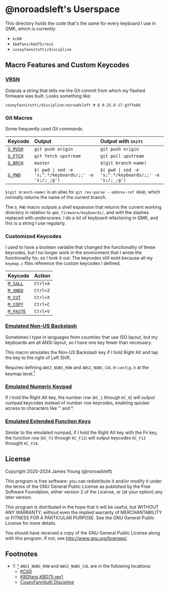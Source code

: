 # @noroadsleft's Userspace

This directory holds the code that's the same for every keyboard I use in QMK, which is currently:

- `kc60`
- `kbdfans/kbd75/rev1`
- `coseyfannitutti/discipline`


## Macro Features and Custom Keycodes

### [VRSN](./noroadsleft.c#L41-L45)

Outputs a string that tells me the Git commit from which my flashed firmware was built. Looks something like:

    coseyfannitutti/discipline:noroadsleft # @ 0.25.9-17-g3ffe8d

### Git Macros

Some frequently used Git commands.

| Keycode                             | Output                                                | Output with <kbd>Shift</kbd>                          |
| :---------------------------------- | :---------------------------------------------------- | :---------------------------------------------------- |
| [`G_PUSH`](./noroadsleft.c#L46-L50) | `git push origin `                                    | `git push origin `                                    |
| [`G_FTCH`](./noroadsleft.c#L51-L60) | `git fetch upstream `                                 | `git pull upstream `                                  |
| [`G_BRCH`](./noroadsleft.c#L61-L70) | `master`                                              | `$(git branch-name)`                                  |
| [`G_PWD`](./noroadsleft.c#L71-L84)  | `$( pwd \| sed -e 's;^.*/keyboards/;;' -e 's;/;_;g')` | `$( pwd \| sed -e 's;^.*/keyboards/;;' -e 's;/;_;g')` |

`$(git branch-name)` is an alias for `git rev-parse --abbrev-ref HEAD`, which normally returns the name of the current branch.

The `G_PWD` macro outputs a shell expansion that returns the current working directory in relation to `qmk_firmware/keyboards/`, and with the slashes replaced with underscores. I do a lot of keyboard refactoring in QMK, and this is a string I use regularly.

### Customized Keycodes

I used to have a boolean variable that changed the functionality of these keycodes, but I no longer work in the environment that I wrote the functionality for, so I took it out. The keycodes still exist because all my `keymap.c` files reference the custom keycodes I defined.

| Keycode                                | Action    |
| :------------------------------------- | :-------- |
| [`M_SALL`](./noroadsleft.c#L110-L114)  | `Ctrl+A`  |
| [`M_UNDO`](./noroadsleft.c#L115-L123)  | `Ctrl+Z`  |
| [`M_CUT`](./noroadsleft.c#L124-L128)   | `Ctrl+X`  |
| [`M_COPY`](./noroadsleft.c#L129-L133)  | `Ctrl+C`  |
| [`M_PASTE`](./noroadsleft.c#L134-L142) | `Ctrl+V`  |

### [Emulated Non-US Backslash](./noroadsleft.c#L29-L39)

Sometimes I type in languages from countries that use ISO layout, but my keyboards are all ANSI layout, so I have one key fewer than necessary.

This macro simulates the Non-US Backslash key if I hold Right Alt and tap the key to the right of Left Shift.

Requires defining `ANSI_NUBS_ROW` and `ANSI_NUBS_COL` in `config.h` at the keymap level.[<sup>1</sup>](#footnotes)

### [Emulated Numeric Keypad](./noroadsleft.c#L143-L157)

If I hold the Right Alt key, the number row (`KC_1` through `KC_0`) will output numpad keycodes instead of number row keycodes, enabling quicker access to characters like ™ and °.

### [Emulated Extended Function Keys](./noroadsleft.c#L158-L172)

Similar to the emulated numpad, if I hold the Right Alt key with the Fn key, the function row (`KC_F1` through `KC_F12`) will output keycodes `KC_F13` throught `KC_F24`.


## License

Copyright 2020-2024 James Young (@noroadsleft)

This program is free software: you can redistribute it and/or modify
it under the terms of the GNU General Public License as published by
the Free Software Foundation, either version 2 of the License, or
(at your option) any later version.

This program is distributed in the hope that it will be useful,
but WITHOUT ANY WARRANTY; without even the implied warranty of
MERCHANTABILITY or FITNESS FOR A PARTICULAR PURPOSE.  See the
GNU General Public License for more details.

You should have received a copy of the GNU General Public License
along with this program.  If not, see <http://www.gnu.org/licenses/>.


## Footnotes

- 1: [^](#emulated-non-us-backslash) `ANSI_NUBS_ROW` and `ANSI_NUBS_COL` are in the following locations:
  - [KC60](../../keyboards/kc60/keymaps/noroadsleft/config.h#L35-L36)
  - [KBDfans KBD75 rev1](../../keyboards/kbdfans/kbd75/keymaps/noroadsleft/config.h#L21-L22)
  - [CoseyFannitutti Discipline](../../keyboards/coseyfannitutti/discipline/keymaps/noroadsleft/config.h#L19-L20)
